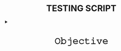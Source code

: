 <h1 align="center">TESTING SCRIPT</h1>
<details>
<summary><h1 align="center">𝙾𝚋𝚓𝚎𝚌𝚝𝚒𝚟𝚎</h1></summary>
objective of testing script :

* The output of the script should appear as 
  ```
      Name    : abc 
      Average : aa
      Sum     : bb
  ```
* To analyse the script is reliable 
* The script is fully operational and working as per requirement
</details>
